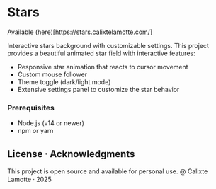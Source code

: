 # Stars

Available (here)[https://stars.calixtelamotte.com/]

Interactive stars background with customizable settings. This project provides a beautiful animated star field with interactive features:

- Responsive star animation that reacts to cursor movement
- Custom mouse follower
- Theme toggle (dark/light mode)
- Extensive settings panel to customize the star behavior

### Prerequisites

- Node.js (v14 or newer)
- npm or yarn

## License ⸱ Acknowledgments

This project is open source and available for personal use.
@ Calixte Lamotte ⸱ 2025
